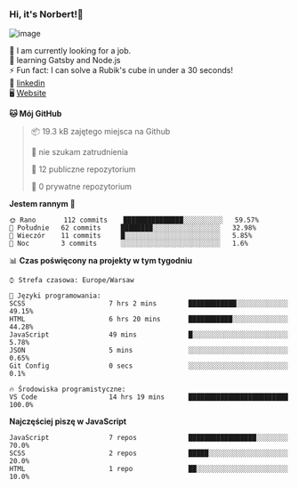 ### Hi, it's Norbert!👋

![image](https://i.imgur.com/ynNQCJh.png)


🔭 I am currently looking for a job. <br>
🧠 learning Gatsby and Node.js <br>
⚡ Fun fact: I can solve a Rubik's cube in under a 30 seconds! <br>
👔 [linkedin](https://www.linkedin.com/in/norbert-%C5%82uszkiewicz-75b0891b3/) <br>
🖥 [Website](https://norbertluszkiewicz.pl/)<br>


<!--START_SECTION:waka-->
**🐱 Mój GitHub** 

> 📦 19.3 kB zajętego miejsca na Github 
 > 
> 🚫 nie szukam zatrudnienia
 > 
> 📜 12 publiczne repozytorium
 > 
> 🔑 0 prywatne repozytorium 
 > 
**Jestem rannym 🐤** 

```text
🌞 Rano       112 commits    ███████████████░░░░░░░░░░   59.57% 
🌆 Południe   62 commits     ████████░░░░░░░░░░░░░░░░░   32.98% 
🌃 Wieczór    11 commits     █░░░░░░░░░░░░░░░░░░░░░░░░   5.85% 
🌙 Noc        3 commits      ░░░░░░░░░░░░░░░░░░░░░░░░░   1.6%

```


📊 **Czas poświęcony na projekty w tym tygodniu** 

```text
⌚︎ Strefa czasowa: Europe/Warsaw

💬 Języki programowania: 
SCSS                     7 hrs 2 mins        ████████████░░░░░░░░░░░░░   49.15% 
HTML                     6 hrs 20 mins       ███████████░░░░░░░░░░░░░░   44.28% 
JavaScript               49 mins             █░░░░░░░░░░░░░░░░░░░░░░░░   5.78% 
JSON                     5 mins              ░░░░░░░░░░░░░░░░░░░░░░░░░   0.65% 
Git Config               0 secs              ░░░░░░░░░░░░░░░░░░░░░░░░░   0.1%

🔥 Środowiska programistyczne: 
VS Code                  14 hrs 19 mins      █████████████████████████   100.0%

```

**Najczęściej piszę w  JavaScript** 

```text
JavaScript               7 repos             █████████████████░░░░░░░░   70.0% 
SCSS                     2 repos             █████░░░░░░░░░░░░░░░░░░░░   20.0% 
HTML                     1 repo              ██░░░░░░░░░░░░░░░░░░░░░░░   10.0%

```



<!--END_SECTION:waka-->
